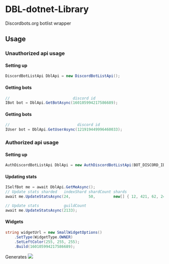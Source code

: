 # DBL-dotnet-Library
Discordbots.org botlist wrapper

## Usage
### Unauthorized api usage
#### Setting up
```cs
DiscordBotListApi DblApi = new DiscordBotListApi();
```

#### Getting bots
```cs
//                            discord id
IBot bot = DblApi.GetBotAsync(160105994217586689);
```

#### Getting bots
```cs
//                              discord id
IUser bot = DblApi.GetUserAsync(121919449996460033);
```

### Authorized api usage
#### Setting up
```cs
AuthDiscordBotListApi DblApi = new AuthDiscordBotListApi(BOT_DISCORD_ID, YOUR_TOKEN);
```

#### Updating stats
```cs
ISelfBot me = await DblApi.GetMeAsync();
// Update stats sharded   indexShard shardCount shards
await me.UpdateStatsAsync(24,        50,        new[] { 12, 421, 62, 241, 524, 534 });

// Update stats           guildCount
await me.UpdateStatsAsync(2133);
```

#### Widgets
```cs
string widgetUrl = new SmallWidgetOptions()
	.SetType(WidgetType.OWNER)
	.SetLeftColor(255, 255, 255);
	.Build(160105994217586689);
```

Generates ![](https://discordbots.org/api/widget/status/160105994217586689.svg?leftcolor=FFFFFF)

